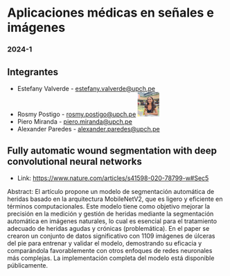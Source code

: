 # Aplicaciones médicas en señales e imágenes
### 2024-1

## Integrantes

- Estefany Valverde - estefany.valverde@upch.pe
- Rosmy Postigo - rosmy.postigo@upch.pe
  <img src="https://github.com/piero-miranda/apsim/blob/main/Figures/Miembros%20del%20equipo/RP1.jpeg" alt="L" width="50"/>
- Piero Miranda - piero.miranda@upch.pe
- Alexander Paredes - alexander.paredes@upch.pe



## Fully automatic wound segmentation with deep convolutional neural networks
- Link: https://www.nature.com/articles/s41598-020-78799-w#Sec5 

Abstract:
El artículo propone un modelo de segmentación automática de heridas basado en la arquitectura MobileNetV2, que es ligero y eficiente en términos computacionales. Este modelo tiene como objetivo mejorar la precisión en la medición y gestión de heridas mediante la segmentación automática en imágenes naturales, lo cual es esencial para el tratamiento adecuado de heridas agudas y crónicas (problemática). En el paper se crearon un conjunto de datos significativo con 1109 imágenes de úlceras del pie para entrenar y validar el modelo, demostrando su eficacia y comparándola favorablemente con otros enfoques de redes neuronales más complejas. La implementación completa del modelo está disponible públicamente. 
